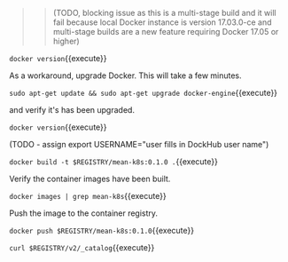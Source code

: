 >> (TODO, blocking issue as this is a multi-stage build and it will fail because local Docker instance is version 17.03.0-ce and multi-stage builds are a new feature requiring Docker 17.05 or higher)

`docker version`{{execute}}

As a workaround, upgrade Docker. This will take a few minutes.

`sudo apt-get update && sudo apt-get upgrade docker-engine`{{execute}}



and verify it's has been upgraded.

`docker version`{{execute}}


(TODO - assign export USERNAME="user fills in DockHub user name")

`docker build -t $REGISTRY/mean-k8s:0.1.0 .`{{execute}}

Verify the container images have been built.

`docker images | grep mean-k8s`{{execute}}

Push the image to the container registry.

`docker push $REGISTRY/mean-k8s:0.1.0`{{execute}}

`curl $REGISTRY/v2/_catalog`{{execute}}
